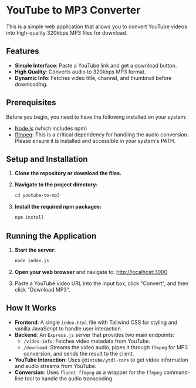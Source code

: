 # YouTube to MP3 Converter

This is a simple web application that allows you to convert YouTube videos into high-quality 320kbps MP3 files for download.

## Features

- **Simple Interface**: Paste a YouTube link and get a download button.
- **High Quality**: Converts audio to 320kbps MP3 format.
- **Dynamic Info**: Fetches video title, channel, and thumbnail before downloading.

## Prerequisites

Before you begin, you need to have the following installed on your system:

- [Node.js](https://nodejs.org/) (which includes npm)
- [ffmpeg](https://ffmpeg.org/download.html): This is a critical dependency for handling the audio conversion. Please ensure it is installed and accessible in your system's PATH.

## Setup and Installation

1.  **Clone the repository or download the files.**

2.  **Navigate to the project directory:**
    ```bash
    cd youtube-to-mp3
    ```

3.  **Install the required npm packages:**
    ```bash
    npm install
    ```

## Running the Application

1.  **Start the server:**
    ```bash
    node index.js
    ```

2.  **Open your web browser** and navigate to:
    [http://localhost:3000](http://localhost:3000)

3.  Paste a YouTube video URL into the input box, click "Convert", and then click "Download MP3".

## How It Works

- **Frontend**: A single `index.html` file with Tailwind CSS for styling and vanilla JavaScript to handle user interaction.
- **Backend**: An `Express.js` server that provides two main endpoints:
    - `/video-info`: Fetches video metadata from YouTube.
    - `/download`: Streams the video audio, pipes it through `ffmpeg` for MP3 conversion, and sends the result to the client.
- **YouTube Interaction**: Uses `@distube/ytdl-core` to get video information and audio streams from YouTube.
- **Conversion**: Uses `fluent-ffmpeg` as a wrapper for the `ffmpeg` command-line tool to handle the audio transcoding.
